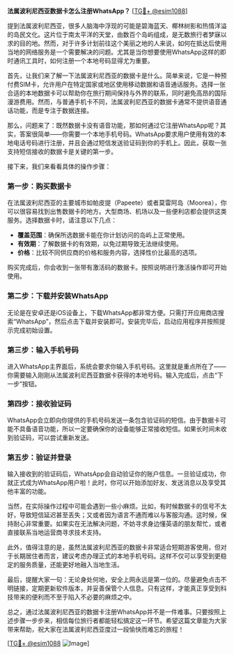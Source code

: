 **法属波利尼西亚数据卡怎么注册WhatsApp？** [[TG💪+ @esim1088](https://t.me/s/esim1088)]

提到法属波利尼西亚，很多人脑海中浮现的可能是碧海蓝天、椰林树影和热情洋溢的岛民文化。这片位于南太平洋的天堂，由数百个岛屿组成，是无数旅行者梦寐以求的目的地。然而，对于许多计划前往这个美丽之地的人来说，如何在抵达后使用当地的网络服务是一个需要解决的问题。尤其是当你想要使用WhatsApp这样的即时通讯工具时，如何注册一个本地号码显得尤为重要。

首先，让我们来了解一下法属波利尼西亚的数据卡是什么。简单来说，它是一种预付费SIM卡，允许用户在特定国家或地区使用移动数据和语音通话服务。选择一张合适的本地数据卡可以帮助你在旅行期间保持与外界的联系，同时避免高昂的国际漫游费用。然而，与普通手机卡不同，法属波利尼西亚的数据卡通常不提供语音通话功能，而是专注于数据连接。

那么，问题来了：既然数据卡没有语音功能，那如何通过它注册WhatsApp呢？其实，答案很简单——你需要一个本地手机号码。WhatsApp要求用户使用有效的本地电话号码进行注册，并且会通过短信发送验证码到你的手机上。因此，获取一张支持短信接收的数据卡是关键的第一步。

接下来，我们来看看具体的操作步骤：

### 第一步：购买数据卡

在法属波利尼西亚的主要城市如帕皮提（Papeete）或者莫雷阿岛（Moorea），你可以很容易找到出售数据卡的地方。大型商场、机场以及一些便利店都会提供这类服务。选择数据卡时，请注意以下几点：

- **覆盖范围**：确保所选数据卡能在你计划访问的岛屿上正常使用。
- **有效期**：了解数据卡的有效期，以免过期导致无法继续使用。
- **价格**：比较不同供应商的价格和服务内容，选择性价比最高的选项。

购买完成后，你会收到一张带有激活码的数据卡。按照说明进行激活操作即可开始使用。

### 第二步：下载并安装WhatsApp

无论是在安卓还是iOS设备上，下载WhatsApp都非常方便。只需打开应用商店搜索“WhatsApp”，然后点击下载并安装即可。安装完毕后，启动应用程序并按照提示完成初始设置。

### 第三步：输入手机号码

进入WhatsApp主界面后，系统会要求你输入手机号码。这里就是重点所在了——你需要输入刚刚从法属波利尼西亚数据卡获得的本地号码。输入完成后，点击“下一步”按钮。

### 第四步：接收验证码

WhatsApp会立即向你提供的手机号码发送一条包含验证码的短信。由于数据卡可能不具备语音功能，所以一定要确保你的设备能够正常接收短信。如果长时间未收到验证码，可以尝试重新发送。

### 第五步：验证并登录

输入接收到的验证码后，WhatsApp会自动验证你的账户信息。一旦验证成功，你就正式成为WhatsApp用户啦！此时，你可以开始添加好友、发送消息以及享受其他丰富的功能。

当然，在实际操作过程中可能会遇到一些小麻烦。比如，有时候数据卡的信号不太好，导致短信延迟甚至丢失；又或者因为语言不通而难以与客服沟通。这时候，保持耐心非常重要。如果实在无法解决问题，不妨寻求身边懂英语的朋友帮忙，或者直接联系当地运营商寻求技术支持。

此外，值得注意的是，虽然法属波利尼西亚的数据卡非常适合短期游客使用，但对于长期居住者而言，建议考虑办理正式的本地手机号码。这样不仅可以享受到更稳定的服务质量，还能更好地融入当地生活。

最后，提醒大家一句：无论身处何地，安全上网永远是第一位的。尽量避免点击不明链接，定期更新软件版本，并妥善保管个人信息。只有这样，才能真正享受到科技带来的便利而不至于陷入不必要的麻烦之中。

总之，通过法属波利尼西亚的数据卡注册WhatsApp并不是一件难事。只要按照上述步骤一步步来，相信每位旅行者都能轻松搞定这一环节。希望这篇文章能为大家带来帮助，祝大家在法属波利尼西亚度过一段愉快而难忘的旅程！

[[TG💪+ @esim1088](https://t.me/s/esim1088) ![Image](https://i.postimg.cc/4NQfJmqS/Snipaste-2025-05-13-00-14-12.png)]